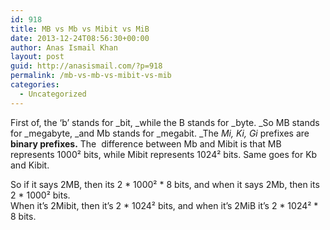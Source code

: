 ```yaml
---
id: 918
title: MB vs Mb vs Mibit vs MiB
date: 2013-12-24T08:56:30+00:00
author: Anas Ismail Khan
layout: post
guid: http://anasismail.com/?p=918
permalink: /mb-vs-mb-vs-mibit-vs-mib
categories:
  - Uncategorized
---
```

First of, the &#8216;b&#8217; stands for _bit, _while the B stands for _byte. _So MB stands for _megabyte, _and Mb stands for _megabit. _The _Mi, Ki, Gi_ prefixes are **binary prefixes.** The  difference between Mb and Mibit is that MB represents 1000² bits, while Mibit represents 1024² bits. Same goes for Kb and Kibit.

So if it says 2MB, then its 2 \* 1000² \* 8 bits, and when it says 2Mb, then its 2 * 1000² bits.  
When it&#8217;s 2Mibit, then it&#8217;s 2 \* 1024² bits, and when it&#8217;s 2MiB it&#8217;s 2 \* 1024² * 8 bits.